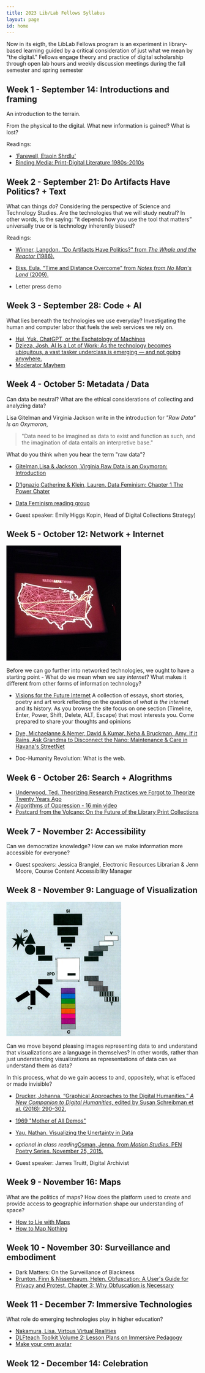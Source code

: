 ```yaml
---
title: 2023 Lib/Lab Fellows Syllabus
layout: page
id: home
---
```


Now in its eigth, the LibLab Fellows program is an experiment in library-based learning guided by a critical consideration of just what we mean by "the digital." Fellows engage theory and practice of digital scholarship through open lab hours and weekly discussion meetings during the fall semester and spring semester


## Week 1 - September 14: Introductions and framing

An introduction to the terrain.

From the physical to the digital. What new information is gained? What is lost? 

Readings:
- [‘Farewell, Etaoin Shrdlu'](https://www.nytimes.com/video/insider/100000004687429/farewell-etaoin-shrdlu.html)
- [Binding Media: Print-Digital Literature 1980s-2010s](https://elikaortega.net/projects/1_project/)

## Week 2 - September 21: Do Artifacts Have Politics? + Text

What can things *do*? Considering the perspective of Science and Technology Studies. Are the technologies that we will study neutral? In other words, is the saying: “it depends how you use the tool that matters” universally true or is technology inherently biased?

Readings:
- [Winner, Langdon. "Do Artifacts Have Politics?" from *The Whale and the Reactor* (1986).](https://www.cc.gatech.edu/~beki/cs4001/Winner.pdf)
- [Biss, Eula. "Time and Distance Overcome" from *Notes from No Man's Land* (2009).](https://pubs.lib.uiowa.edu/iowareview/article/16487/galley/124886/view/)

- Letter press demo
## Week 3 - September 28: Code + AI

What lies beneath the technologies we use everyday? Investigating the human and computer labor that fuels the web services we rely on. 

- [Hui, Yuk. ChatGPT, or the Eschatology of Machines](https://www.e-flux.com/journal/137/544816/chatgpt-or-the-eschatology-of-machines/)
- [Dzieza, Josh. AI Is a Lot of Work: As the technology becomes ubiquitous, a vast tasker underclass is emerging — and not going anywhere.](https://nymag.com/intelligencer/article/ai-artificial-intelligence-humans-technology-business-factory.html)
- [Moderator Mayhem](https://moderatormayhem.engine.is/)
  
## Week 4 - October 5: Metadata / Data

Can data be neutral? What are the ethical considerations of collecting and analyzing data? 

Lisa Gitelman and Virginia Jackson write in the introduction for *"Raw Data" Is an Oxymoron*, 
>"Data need to be imagined as data to exist and function as such, and the imagination of data entails an interpretive base."

What do you think when you hear the term "raw data"? 

- [Gitelman,Lisa & Jackson, Virginia.Raw Data is an Oxymoron: Introduction ](https://doi.org/10.7551/mitpress/9302.001.0001)
- [D'Ignazio,Catherine & Klein, Lauren. Data Feminism: Chapter 1 The Power Chater](https://doi.org/10.7551/mitpress/11805.001.0001)
- [Data Feminism reading group](https://datafeminism.io/blog/book/data-feminism-reading-group/)

- Guest speaker: Emily Higgs Kopin, Head of Digital Collections Strategy)

## Week 5 - October 12: Network + Internet
![National ARPA Network Map](media/arpa-network.jpg)

Before we can go further into networked technologies, we ought to have a starting point - What do we mean when we say *internet*? What makes it different from other forms of information technology?

- [Visions for the Future Internet](https://findingctrl.nesta.org.uk/) A collection of essays, short stories, poetry and art work reflecting on the question of *what is the internet* and its history. As you browse the site focus on one section (Timeline, Enter, Power, Shift, Delete, ALT, Escape) that most interests you. Come prepared to share your thoughts and opinions
- [Dye, Michaelanne & Nemer, David & Kumar, Neha & Bruckman, Amy. If it Rains, Ask Grandma to Disconnect the Nano: Maintenance & Care in Havana's StreetNet](https://dl.acm.org/doi/abs/10.1145/3359289)

- Doc-Humanity Revolution: What is the web. 

## Week 6 - October 26: Search + Alogrithms

- [Underwood, Ted. Theorizing Research Practices we Forgot to Theorize Twenty Years Ago](https://www.jstor.org/stable/10.1525/rep.2014.127.1.64?sid=primo)
- [Algorithms of Oppression - 16 min video](https://www.youtube.com/watch?v=UXuJ8yQf6dI)
- [Postcard from the Volcano: On the Future of the Library Print Collections](https://www.jstor.org/stable/j.ctv16qjxqm.9)

## Week 7 - November 2: Accessibility
Can we democratize knowledge? How can we make information more accessible for everyone?

- Guest speakers: Jessica Brangiel, Electronic Resources Librarian & Jenn Moore, Course Content Accessibility Manager

## Week 8 - November 9: Language of Visualization

[![Bertin, Semiology of Graphics. 1983. p. 43.](media/bertin.png)](https://www.historyofinformation.com/detail.php?id=3361)

Can we move beyond pleasing images representing data to and understand that visualizations are a language in themselves? In other words, rather than just understanding visualizations as representations of data can we understand them as data?

In this process, what do we gain access to and, oppositely, what is effaced or made invisible?

- [Drucker, Johanna. “Graphical Approaches to the Digital Humanities.” *A New Companion to Digital Humanities*, edited by Susan Schreibman et al. (2016): 290–302.](https://ebookcentral.proquest.com/lib/swarthmore/reader.action?docID=4093339&ppg=290) 
- [1969 "Mother of All Demos"](https://youtu.be/B6rKUf9DWRI)
- [Yau, Nathan. Visualizing the Unertainty in Data](https://flowingdata.com/2018/01/08/visualizing-the-uncertainty-in-data/)
- *optional in class reading*[Osman, Jenna. from *Motion Studies*. PEN Poetry Series. November 25, 2015.](https://pen.org/from-motion-studies/)

- Guest speaker: James Truitt, Digital Archivist

## Week 9 - November 16: Maps
What are the politics of maps? How does the platform used to create and provide access to geographic information shape our understanding of space? 

- [How to Lie with Maps](https://tripod.swarthmore.edu/permalink/01TRI_INST/1e1odpu/alma991013533059704921) 
- [How to Map Nothing](https://placesjournal.org/article/how-to-map-nothing/)

## Week 10 - November 30: Surveillance and embodiment

-  Dark Matters: On the Surveillance of Blackness
-  [Brunton, Finn  & Nissenbaum, Helen. Obfuscation: A User's Guide for Privacy and Protest. Chapter 3: Why Obfuscation is Necessary](https://doi.org/10.7551/mitpress/9780262029735.001.0001)

## Week 11 - December 7: Immersive Technologies
What role do emerging technologies play in higher education?

- [Nakamura, Lisa. Virtous Virtual Realities](https://journals.sagepub.com/doi/full/10.1177/1470412920906259)
- [DLFteach Toolkit Volume 2: Lesson Plans on Immersive Pedagogy](https://dlfteach.pubpub.org/dlfteach-toolkit-2)
- [Make your own avatar](https://readyplayer.me/avatar )

## Week 12 - December 14: Celebration

<!--## Week 7: Observable + privacy 

Is the internet listening? Is the internet listening to everybody? What if, by design, we can never know for sure? This week we will focus on the porous border between technical, social, and personal implications of continuous data collection.

- [The New Organs](https://neworgans.net/) Watch the 10 minute video and explore the landing page.
- [Cyril, Malkia. "Watching the Black Body." In *McSweeney’s* 54, pp. 0134-0146.](https://www.eff.org/deeplinks/2019/02/watching-black-body)
- [FBI report for Black Identity Extremist](https://www.documentcloud.org/documents/4067711-BIE-Redacted.html)
- [Brunton, Fin & Nissenbaum, Helen. Chapter 3 "Why is Obfuscation Necessary." In *Obfuscation: A User's Guide for Privacy and Protest*."](https://ebookcentral.proquest.com/lib/swarthmore/reader.action?docID=4093096&ppg=58)


## Week 8: Algorithms
The question of "What is an Algorithm?" is as important as the question of "What does an Algorithm do?"  There is a tension at play in what these authors are writing about and as you read and watch, pay attention to their answers to both questions. How would you answer?

- [Benjamin, Ruha. Short chapter 2."Default Discrimination Is the Glitch Systemic?" In *The New Jim Code*](https://ebookcentral.proquest.com/lib/swarthmore/reader.action?docID=5820427&ppg=61)
- [Schmidth, Ben. "Do Digital Humanists Need to Understand Algorithms?" *Debates in the Digital Humanities 2016*, edited by Gold, Matthew and Klein, Lauren.](https://dhdebates.gc.cuny.edu/read/untitled/section/557c453b-4abb-48ce-8c38-a77e24d3f0bd)
-  [Machine Bias in Propublica by Julia Angwin, Jeff Larson, Surya Mattu and Lauren Kirchner,](https://www.propublica.org/article/machine-bias-risk-assessments-in-criminal-sentencing)


<!--### Week 8: On Clouds

Circling back to our earlier conversation about how the web works, when so much of infrastructure involves the effort to ensure it remains invisible, what does it take to make sense of infrastructure, that is, make infrastructure sensible and perceptible?

- [Tung-Hui, Hu. “Introduction.” In *A Prehistory of the Cloud* (2015)](https://ebookcentral.proquest.com/lib/swarthmore/reader.action?docID=3433802&ppg=10)
- [Simon, Johnny. “These Beautiful Photos Reveal the Internet Is Hiding in Plain Sight.” *Quartz*. October 5, 2016.](https://qz.com/770849/these-beautiful-photos-reveal-the-internet-is-hiding-in-plain-sight/)
- [How Amazon uses 18-wheeler to transfer heavy data loads to the cloud](https://www.cnbc.com/2019/07/19/how-amazon-uses-snowmobile-trucks-snowball-devices-for-data-transfer.html)
- [Donnelly, Timothy. "The Cloud Corporation." *Poetry Foundation*.](https://www.poetryfoundation.org/poems/54305/the-cloud-corporation)
- *related previous reading* [Mattern, Shannon. "How to Map Nothing." *Places Journal* (March, 2021)](https://placesjournal.org/article/how-to-map-nothing/?cn-reloaded=1)
- *optional* [Jackson, Steven. 2014. "Rethinking Repair," from Media Technologies: Essays on Communication, Materiality, and Society](https://sjackson.infosci.cornell.edu/RethinkingRepairPROOFS(reduced)Aug2013.pdf)

## Week 9: Observable and the Computational Essay

## Week 10: Surveillance & Privacy

Is the internet listening? Is the internet listening to everybody? What if, by design, we can never know for sure? This week we will focus on the porous border between technical, social, and personal implications of continuous data collection.

- [The New Organs](https://neworgans.net/) Watch the 10 minute video and explore the landing page.

"The New Organs is a project to gather, archive and investigate the theories and realities of corporate surveillance."

- [Cyril, Malkia. "Watching the Black Body." In *McSweeney’s* 54, pp. 0134-0146.](https://www.eff.org/deeplinks/2019/02/watching-black-body)
- [FBI report for Black Identity Extremist](https://www.documentcloud.org/documents/4067711-BIE-Redacted.html)
- *Optional* [Brunton, Fin & Nissenbaum, Helen. "Why is Obfuscation Necessary." In *Obfuscation: A User's Guide for Privacy and Protest*."](https://www.zotero.org/groups/2224126/liblab/items/386WF94A/file)

## Week 11: Algorithms

![Logical NAND alogrithm](https://upload.wikimedia.org/wikipedia/commons/d/d4/TTL_npn_nand.svg)

The question of "What is an Algorithm?" is as important as the question of "What does an Algorithm do?"  There is a tension at play in what these authors are writing about and as you read and watch, pay attention to their answers to both questions. How would you answer?

- [Schmidth, Ben. "Do Digital Humanists Need to Understand Algorithms?" *Debates in the Digital Humanities 2016*, edited by Gold, Matthew and Klein, Lauren.](https://dhdebates.gc.cuny.edu/read/untitled/section/557c453b-4abb-48ce-8c38-a77e24d3f0bd)
- [Bogost, Ian. "The Cathedral of Computation." *The Atlantic*. January 15, 2015.](https://www.theatlantic.com/technology/archive/2015/01/the-cathedral-of-computation/384300/)
- [New Paradigms of Justice. A talk by Dr. Safiya Noble author of *Algorithms of Oppression* (47min). Warning: racist laguange and images displayed during presentation.](https://youtu.be/zJSDPpGsCXE)

## Week 10: Interlude 
How can we intervene or coopt the tools/discourse of commercial tech to approach pressing social and political problems? What limitations or problems might arise in doing so? This week we took a break from our regularly scheduled programming to collaborate on a mini design sprint, a tiny gesture towards electoral catharsis.

## Week 11: Machine Learning

Over the last twenty years give or take, the fabric of our lives has been interwoven with a special class of algorithms: Algorithms that use dynamic statistical weighting plus training data to generate novel outputs that may not have been explicitly programmed. Algorithms that, with more data and more iterations, self-modify. Spam filtering. Suggested text. Recommendations. Siri. Facial detection/recognition. Self-driving cars. This is not new!

In thinking about our last readings for the semester, take stock of the stack we've built so far during this semester: :turtle: artifacts **+** politics **+** HTML/CSS **+** internet infrastructure **+** clouds **+** data collection :turtle:

How might machine learning leverage the whole stack to ask pressing questions about not only our pasts but also possible futures?

- ["A Visual Introduction to Machine Learning" Part 1 & Part 2, from R2D3.](http://www.r2d3.us/)
- [Assogba, Yannick. "Machine Visions: Exploring Visual Motifs in Wes Anderson Films."](http://clome.info/work/machine-visions/)
- *Coded Bias*, dir. Shalini Kantayya (2020).

*Optional*
- [Onuha, Mimi and Mother Cyborg. *A People's Guide to AI*, Allied Media (2018).](https://alliedmedia.org/wp-content/uploads/2020/09/peoples-guide-ai.pdf)
  - How do we talk about machine learning to non-experts whose lives are nevertheless impacted?
- [Pipkin, Everest. "On Lacework." *Unthinking Photography* (July 2020).](https://unthinking.photography/articles/on-lacework)
  - Is there an aesthetics to machine learning?
- [Riedl, Mark. "Automated Rationale Generation." arXiv:1901.03729  (2011).](https://arxiv.org/abs/1901.03729)
  - [Project Page](https://gvu.gatech.edu/research/projects/explainable-ai-rationale-generation)
  - [Demo YouTube Video](https://www.youtube.com/watch?v=vXcuLEBwXsQ)
  - Beyond the scope of this class but worth pointing to an emerging trend called Explainable AI of which this is one particularly entertaining example. What would it mean to ensure algorithms are intelligible by humans? To whom should this responsibility fall? -->
